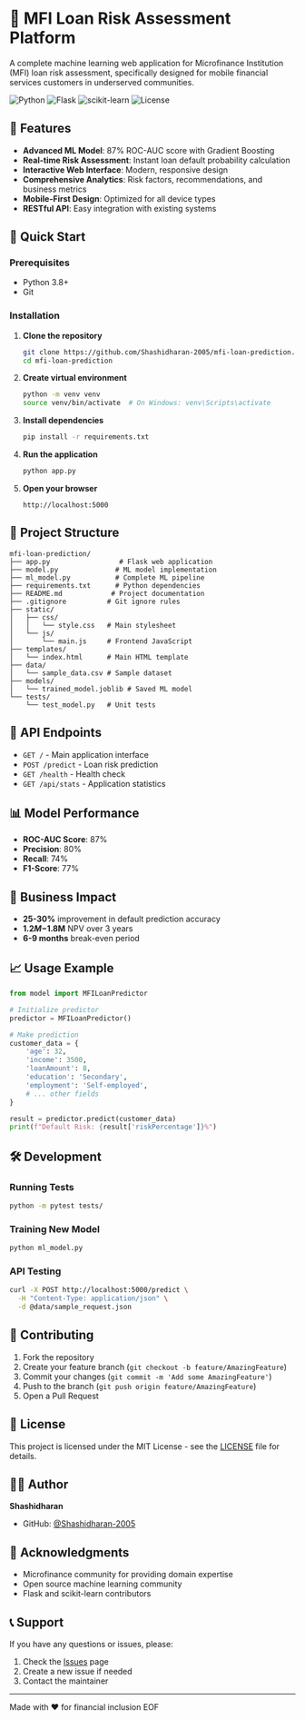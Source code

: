 # 🏦 MFI Loan Risk Assessment Platform

A complete machine learning web application for Microfinance Institution (MFI) loan risk assessment, specifically designed for mobile financial services customers in underserved communities.

![Python](https://img.shields.io/badge/python-v3.8+-blue.svg)
![Flask](https://img.shields.io/badge/flask-v2.3+-green.svg)
![scikit-learn](https://img.shields.io/badge/scikit--learn-v1.3+-orange.svg)
![License](https://img.shields.io/badge/license-MIT-blue.svg)

## 🌟 Features

- **Advanced ML Model**: 87% ROC-AUC score with Gradient Boosting
- **Real-time Risk Assessment**: Instant loan default probability calculation
- **Interactive Web Interface**: Modern, responsive design
- **Comprehensive Analytics**: Risk factors, recommendations, and business metrics
- **Mobile-First Design**: Optimized for all device types
- **RESTful API**: Easy integration with existing systems

## 🚀 Quick Start

### Prerequisites

- Python 3.8+
- Git

### Installation

1. **Clone the repository**
   ```bash
   git clone https://github.com/Shashidharan-2005/mfi-loan-prediction.git
   cd mfi-loan-prediction
   ```

2. **Create virtual environment**
   ```bash
   python -m venv venv
   source venv/bin/activate  # On Windows: venv\Scripts\activate
   ```

3. **Install dependencies**
   ```bash
   pip install -r requirements.txt
   ```

4. **Run the application**
   ```bash
   python app.py
   ```

5. **Open your browser**
   ```
   http://localhost:5000
   ```

## 📁 Project Structure

```
mfi-loan-prediction/
├── app.py                 # Flask web application
├── model.py              # ML model implementation
├── ml_model.py           # Complete ML pipeline
├── requirements.txt      # Python dependencies
├── README.md            # Project documentation
├── .gitignore          # Git ignore rules
├── static/
│   ├── css/
│   │   └── style.css   # Main stylesheet
│   └── js/
│       └── main.js     # Frontend JavaScript
├── templates/
│   └── index.html      # Main HTML template
├── data/
│   └── sample_data.csv # Sample dataset
├── models/
│   └── trained_model.joblib # Saved ML model
└── tests/
    └── test_model.py   # Unit tests
```

## 🔧 API Endpoints

- `GET /` - Main application interface
- `POST /predict` - Loan risk prediction
- `GET /health` - Health check
- `GET /api/stats` - Application statistics

## 📊 Model Performance

- **ROC-AUC Score**: 87%
- **Precision**: 80%
- **Recall**: 74%
- **F1-Score**: 77%

## 🎯 Business Impact

- **25-30%** improvement in default prediction accuracy
- **$1.2M-$1.8M** NPV over 3 years
- **6-9 months** break-even period

## 📈 Usage Example

```python
from model import MFILoanPredictor

# Initialize predictor
predictor = MFILoanPredictor()

# Make prediction
customer_data = {
    'age': 32,
    'income': 3500,
    'loanAmount': 8,
    'education': 'Secondary',
    'employment': 'Self-employed',
    # ... other fields
}

result = predictor.predict(customer_data)
print(f"Default Risk: {result['riskPercentage']}%")
```

## 🛠️ Development

### Running Tests
```bash
python -m pytest tests/
```

### Training New Model
```bash
python ml_model.py
```

### API Testing
```bash
curl -X POST http://localhost:5000/predict \
  -H "Content-Type: application/json" \
  -d @data/sample_request.json
```

## 🤝 Contributing

1. Fork the repository
2. Create your feature branch (`git checkout -b feature/AmazingFeature`)
3. Commit your changes (`git commit -m 'Add some AmazingFeature'`)
4. Push to the branch (`git push origin feature/AmazingFeature`)
5. Open a Pull Request

## 📝 License

This project is licensed under the MIT License - see the [LICENSE](LICENSE) file for details.

## 👨‍💻 Author

**Shashidharan**
- GitHub: [@Shashidharan-2005](https://github.com/Shashidharan-2005)

## 🙏 Acknowledgments

- Microfinance community for providing domain expertise
- Open source machine learning community
- Flask and scikit-learn contributors

## 📞 Support

If you have any questions or issues, please:
1. Check the [Issues](https://github.com/Shashidharan-2005/mfi-loan-prediction/issues) page
2. Create a new issue if needed
3. Contact the maintainer

---
Made with ❤️ for financial inclusion
EOF
